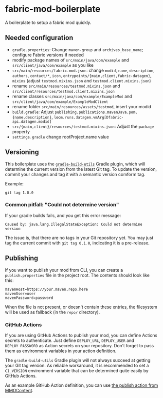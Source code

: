 # fabric-mod-boilerplate
A boilerplate to setup a fabric mod quickly.

## Needed configuration
- `gradle.properties`:
Change `maven-group` and `archives_base_name`; configure Fabric versions if needed
- modify package names of `src/main/java/com/example` and `src/client/java/com/example` as you like
- `src/main/resources/fabric.mod.json`: change `modid`, `name`, `description`, `authors`, `contact/*`, `icon`, `entrypoints/{main,client,fabric-datagen}`, `mixins` (adjust `testmod.mixins.json` and `testmod.client.mixins.json`)
- rename `src/main/resources/testmod.mixins.json` and `src/client/resources/testmod.client.mixins.json`
- rename classes `src/main/java/com/example/ExampleMod` and `src/client/java/com/example/ExampleModClient`
- rename folder `src/main/resources/assets/testmod`, insert your modid
- `build.gradle`: Adjust `publishing.publications.mavenJava.pom.{name,description}`, `loom.runs.datagen.vmArg[Dfabric-api.datagen.modid]`
- `src/{main,client}/resources/testmod.mixins.json`: Adjust the `package` property
- `settings.gradle` change rootProject.name value

## Versioning
This boilerplate uses the [`gradle-build-utils`](https://github.com/LCLPYT/GradleBuildUtils) Gradle plugin, which will determine the current version from the latest Git tag.
To update the version, commit your changes and tag it with a semantic version comform tag.

Example:
```
git tag 1.0.0
```

### Common pitfall: "Could not determine version"
If your gradle builds fails, and you get this error message:
```
Caused by: java.lang.IllegalStateException: Could not determine version
```
The issue is, that there are no tags in your Git repository yet.
You may just tag the current commit with `git tag 0.1.0`, indicating it is a pre-release.

## Publishing
If you want to publish your mod from CLI, you can create a `publish.properties` file in the project root.
The contents should look like this:
```properties
mavenHost=https://your.maven.repo.here
mavenUser=user
mavenPassword=password
```
When the file is not present, or doesn't contain these entries, the filesystem will be used as fallback (in the `repo/` directory).

### GitHub Actions
If you are using GitHub Actions to publish your mod, you can define Actions secrets to authenticate.
Just define `DEPLOY_URL`, `DEPLOY_USER` and `DEPLOY_PASSWORD` as Action secrets on your repository.
Don't forget to pass them as environment variables in your action definition.

The `gradle-build-utils` Gradle plugin will not always succeed at getting your Git tag version.
As reliable workaround, it is recommended to set a `CI_VERSION` environment variable that can be determined quite easily by GitHub Actions.

As an example GitHub Action definition, you can use [the publish action from MMOContent](https://github.com/LCLPYT/MMOContent/blob/c89ca987f2f451b524313c06401e8e4a2b5d6de5/.github/workflows/gradle-publish.yml).
